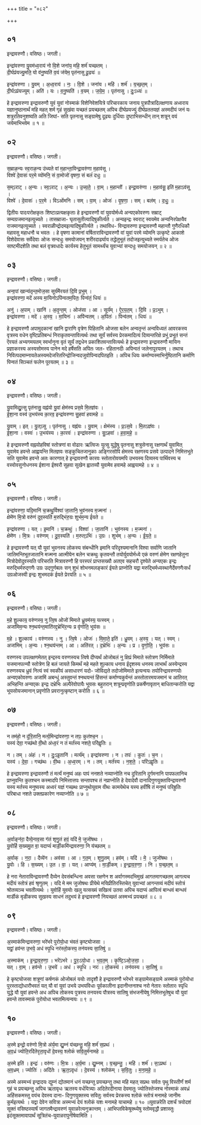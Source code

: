 +++
title = "०८२"

+++


## ०१
इन्द्रावरुणौ। वसिष्ठः। जगती।

इन्द्रा॑वरुणा यु॒वम॑ध्व॒राय॑ नो वि॒शे जना॑य॒ महि॒ शर्म॑ यच्छतम् ।  
दी॒र्घप्र॑यज्यु॒मति॒ यो व॑नु॒ष्यति॑ व॒यं ज॑येम॒ पृत॑नासु दू॒ढ्यः॑ ॥

इन्द्रा॑वरुणा । यु॒वम् । अ॒ध्व॒राय॑ । नः॒ । वि॒शे । जना॑य । महि॑ । शर्म॑ । य॒च्छ॒त॒म् ।  
दी॒र्घऽप्र॑यज्युम् । अति॑ । यः । व॒नु॒ष्यति॑ । व॒यम् । ज॒ये॒म॒ । पृत॑नासु । दुः॒ऽध्यः॑ ॥

हे इन्द्रावरुणा इन्द्रावरुणौ युवं युवां नोस्माकं विशेनिवेशयित्रे परिचारकाय जनाय पुत्रपौत्रादिलक्षणाय अध्वराय यज्ञानुष्ठानार्थं महि महत् शर्म गृहं सुखंवा यच्छतं प्रयच्छतम् अपिच दीर्घप्रयज्युं दीर्घप्रततयज्ञं अस्मदीयं जनं यः शत्रुरतिवनुशष्यति अति जिघां- सति पृतनासु सङ्ग्रामेषु दूढ्यः दुर्धियाः दुष्टाभिसन्धीन् तान् शत्रून् वयं जयेमाभिभवेम ॥ १ ॥

## ०२
इन्द्रावरुणौ। वसिष्ठः। जगती।

स॒म्राळ॒न्यः स्व॒राळ॒न्य उ॑च्यते वां म॒हान्ता॒विन्द्रा॒वरु॑णा म॒हाव॑सू ।  
विश्वे॑ दे॒वासः॑ पर॒मे व्यो॑मनि॒ सं वा॒मोजो॑ वृषणा॒ सं बलं॑ दधुः ॥

स॒म्ऽराट् । अ॒न्यः । स्व॒ऽराट् । अ॒न्यः । उ॒च्य॒ते॒ । वा॒म् । म॒हान्तौ॑ । इन्द्रा॒वरु॑णा । म॒हाव॑सू॒ इति॑ म॒हाऽव॑सू ।  
विश्वे॑ । दे॒वासः॑ । प॒र॒मे । विऽओ॑मनि । सम् । वा॒म् । ओजः॑ । वृ॒ष॒णा॒ । सम् । बल॑म् । द॒धुः॒ ॥

द्वितीयः पादःपरोक्षकृतः शिष्टाःप्रत्यक्षकृताः हे इन्द्रावरुणौ वां युवयोर्मध्ये अन्यएकोवरुणः सम्राट् सम्यग्रजमानइत्युच्यते । तासम्राजा- घृतासुतीत्यादिषुकीर्त्यते । अन्यइन्द्रः स्वराट् स्वयमेव अन्यनिरपेक्षयैव राजमानइत्युच्यते । स्वराळीन्द्रोदमइत्यादिषुकीर्त्यते । तथाविध- विन्द्रावरुणा इन्द्रावरुणौ महान्तौ गुणैरधिकौ महावसु महाधनौ च भवतः । हे वृषणा कामानां वर्षिताराविन्द्रावरुणौ वां युवां परमे व्योमनि उत्कृष्टे आकाशे विशेदेवासः सर्वेदेवाः ओजः सन्दधुः समयोजयन् शरीरदार्ढ्याय तद्धेतुभूतं तदोजइत्युच्यते स्मर्यतेच ओजः साष्टमीदशेति तथा बलं वृत्रवधादेः कार्यस्य हेतुभूतं सामर्थ्यंच युवाभ्यां सन्दधुः समयोजयन् ॥ २ ॥

## ०३
इन्द्रावरुणौ। वसिष्ठः। जगती।

अन्व॒पां खान्य॑तृन्त॒मोज॒सा सूर्य॑मैरयतं दि॒वि प्र॒भुम् ।  
इन्द्रा॑वरुणा॒ मदे॑ अस्य मा॒यिनोऽपि॑न्वतम॒पितः॒ पिन्व॑तं॒ धियः॑ ॥

अनु॑ । अ॒पाम् । खानि॑ । अ॒तृ॒न्त॒म् । ओज॑सा । आ । सूर्य॑म् । ऐ॒र॒य॒त॒म् । दि॒वि । प्र॒ऽभुम् ।  
इन्द्रा॑वरुणा । मदे॑ । अ॒स्य॒ । मा॒यिनः॑ । अपि॑न्वतम् । अ॒पितः॑ । पिन्व॑तम् । धियः॑ ॥

हे इन्द्रावरुणौ अपामुदकानां खानि द्वाराणि वृत्रेण पिहितानि ओजसा बलेन अन्वतृन्तं अन्वविध्यतं आवरकस्य वृत्रस्य वधेन वृष्टिप्रतिबन्धं निराकृतवन्तावित्यर्थः तथा सूर्यं सर्वस्य प्रेरकमादित्यं दिव्यन्तरिक्षे प्रभुं प्रभूतं सन्तं ऎरयतं अभ्यगमयतम् स्वर्भानुना वृतं सूर्यं तद्वधेन प्रकाशितवन्तावित्यर्थः हे इन्द्रावरुणा इन्द्रावरुणौ मायिनः प्रज्ञाकरस्य अस्यसोमस्य पानेन मदे हर्षेसति अपितः जल- रहितानदीः अपिन्वतं जलेनापूरयतम् । तथाच निवित्पदमाम्नायतेअस्यमदेजरितरिन्द्रोजिन्वदजुवोपिन्वदपितइति । अपिच धियः कर्माण्यस्माभिर्नुष्ठितानि कर्माणि पिन्वतं सिञ्चतं फलेन पूरयतम् ॥ ३ ॥

## ०४
इन्द्रावरुणौ। वसिष्ठः। जगती।

यु॒वामिद्यु॒त्सु पृत॑नासु॒ वह्न॑यो यु॒वां क्षेम॑स्य प्रस॒वे मि॒तज्ञ॑वः ।  
ई॒शा॒ना वस्व॑ उ॒भय॑स्य का॒रव॒ इन्द्रा॑वरुणा सु॒हवा॑ हवामहे ॥

यु॒वाम् । इत् । यु॒त्ऽसु । पृत॑नासु । वह्न॑यः । यु॒वाम् । क्षेम॑स्य । प्र॒ऽस॒वे । मि॒तऽज्ञ॑वः ।  
ई॒शा॒ना । वस्वः॑ । उ॒भय॑स्य । का॒रवः॑ । इन्द्रा॑वरुणा । सु॒ऽहवा॑ । ह॒वा॒म॒हे॒ ॥

हे इन्द्रावरुणौ वह्नयोहविषां स्तोत्रणां वा वोढारः ऋत्विजः युत्सु युद्धेषु पृतनासु शत्रुसेनासु रक्षणार्थं युवामित् युवामेव हवन्ते आह्वयन्ति मितज्ञवः सङ्कुचितजानुकाः अङ्गिरसोपि क्षेमस्य रक्षणस्य प्रसवे उत्पादने निमित्तभूते सति युवामेव हवन्ते अतः कारणात् हे इन्द्रावरुणौ कारवः स्तोतारोवयमपि उभयस्य दिव्यस्य पार्थिवस्य च वस्वोवसुनोधनस्य ईशाना ईश्वरौ सुहवा सुखेन ह्वातव्यौ युवामेव हवामहे आह्वयामहे ॥ ४ ॥

## ०५
इन्द्रावरुणौ। वसिष्ठः। जगती।

इन्द्रा॑वरुणा॒ यदि॒मानि॑ च॒क्रथु॒र्विश्वा॑ जा॒तानि॒ भुव॑नस्य म॒ज्मना॑ ।  
क्षेमे॑ण मि॒त्रो वरु॑णं दुव॒स्यति॑ म॒रुद्भि॑रु॒ग्रः शुभ॑म॒न्य ई॑यते ॥

इन्द्रा॑वरुणा । यत् । इ॒मानि॑ । च॒क्रथुः॑ । विश्वा॑ । जा॒तानि॑ । भुव॑नस्य । म॒ज्मना॑ ।  
क्षेमे॑ण । मि॒त्रः । वरु॑णम् । दु॒व॒स्यति॑ । म॒रुत्ऽभिः॑ । उ॒ग्रः । शुभ॑म् । अ॒न्यः । ई॒य॒ते॒ ॥

हे इन्द्रावरुणौ यत् यौ युवां भुवनस्य लोकस्य संबन्धीनि इमानि परिदृश्यमानानि विश्वा सर्वाणि जातानि जातिमन्तिभूतजातानि मज्मना आत्मीयेन बलेन चक्रथुः कृतवन्तौ तयोर्युवयोर्मध्ये एकं वरुणं क्षेमेण रक्षणहेतुना मित्रोदेवोदुवस्यति परिचरति मित्रावरुणौ हि परस्परं प्राप्तसख्यौ अतएव सहचरौ दृश्येते अन्यएकः इन्द्रः मरुद्भिर्मरुद्गणैः उग्रः उद्गूर्णबलः सन् शुभं शोभनमलङ्कारं ईयते प्राप्नोति यद्वा मरुद्भिर्मध्यस्थानैर्देवगणैःसर्धं उग्रओजस्वी इन्द्रः शुभमदकं ईयते प्रेरयति ॥ ५ ॥

## ०६
इन्द्रावरुणौ। वसिष्ठः। जगती।

म॒हे शु॒ल्काय॒ वरु॑णस्य॒ नु त्वि॒ष ओजो॑ मिमाते ध्रु॒वम॑स्य॒ यत्स्वम् ।  
अजा॑मिम॒न्यः श्न॒थय॑न्त॒माति॑रद्द॒भ्रेभि॑र॒न्यः प्र वृ॑णोति॒ भूय॑सः ॥

म॒हे । शु॒ल्काय॑ । वरु॑णस्य । नु । त्वि॒षे । ओजः॑ । मि॒मा॒ते॒ इति॑ । ध्रु॒वम् । अ॒स्य॒ । यत् । स्वम् ।  
अजा॑मिम् । अ॒न्यः । श्न॒थय॑न्तम् । आ । अति॑रत् । द॒भ्रेभिः॑ । अ॒न्यः । प्र । वृ॒णो॒ति॒ । भूय॑सः ॥

वरुणस्य उपलक्षणमेतत् इन्द्रस्य वरुणस्यच त्विषे दीप्यर्थं ओजोबलं नु क्षिप्रं मिमाते स्तोत्रण निर्मिमाते यजमानपत्न्यौ स्तोत्रेण हि बलं जायते किमर्थं महे महते शुल्काय धनाय ईदृशस्य धनस्य लाभार्थं अस्येन्द्रस्य वरुणस्यच ध्रुवं नित्यं स्वं स्वकीयं असाधारणं यदो- जोविद्यते तदोजोमिमाते इत्यन्वयः तयोरिन्द्रावरुणयोः अन्यएकोवरुणः अजामिं अबन्धुं अस्तुवन्तं श्नथयन्तं हिंसन्तं कर्माण्यकुर्वन्तं अस्तोतारमयजमानं च आतिरत् अभिहन्ति अन्यएकः इन्द्रः दभ्रेभिः अल्पैरेवोपायैः भूयसः बहुतरान् शत्रून्प्रवृणोति प्रकर्षेणावृतान् बाधितान्करोति यद्वा भूयसोयजमानान् प्रवृणोति प्रवरानुत्कृष्टान् करोति ॥ ६ ॥

## ०७
इन्द्रावरुणौ। वसिष्ठः। जगती।

न तमंहो॒ न दु॑रि॒तानि॒ मर्त्य॒मिन्द्रा॑वरुणा॒ न तपः॒ कुत॑श्च॒न ।  
यस्य॑ देवा॒ गच्छ॑थो वी॒थो अ॑ध्व॒रं न तं मर्त॑स्य नशते॒ परि॑ह्वृतिः ॥

न । तम् । अंहः॑ । न । दुः॒ऽइ॒तानि॑ । मर्त्य॑म् । इन्द्रा॑वरुणा । न । तपः॑ । कुतः॑ । च॒न ।  
यस्य॑ । दे॒वा॒ । गच्छ॑थः । वी॒थः । अ॒ध्व॒रम् । न । तम् । मर्त॑स्य । न॒श॒ते॒ । परि॑ऽह्वृतिः ॥

हे इन्द्रावरुणा इन्द्रावरुणौ तं मर्त्यं मनुष्यं अहः पापं ननशते नव्याप्नोति नच दुरितानि दुर्गमनानि पापफलानिच प्राप्नुवन्ति कुतश्चन कस्मादपि निमित्तात्तपः सन्तापश्च तं नप्राप्नोति हे देवादेवौ दानादिगुणयुक्ताविन्द्रावरुणौ यस्य मर्तस्य मनुष्यस्य अध्वरं यज्ञं गच्छथः प्राप्नुथोयुवाम वीथः कामयेथेच यस्य हवींषि तं मनुष्यं परिह्रुतिः परिबाधा नशते उक्तप्रकारेण नव्याप्नोति ॥ ७ ॥

## ०८
इन्द्रावरुणौ। वसिष्ठः। जगती।

अ॒र्वाङ्न॑रा॒ दैव्ये॒नाव॒सा ग॑तं शृणु॒तं हवं॒ यदि॑ मे॒ जुजो॑षथः ।  
यु॒वोर्हि स॒ख्यमु॒त वा॒ यदाप्यं॑ मार्डी॒कमि॑न्द्रावरुणा॒ नि य॑च्छतम् ॥

अ॒र्वाक् । न॒रा॒ । दैव्ये॑न । अव॑सा । आ । ग॒त॒म् । शृ॒णु॒तम् । हव॑म् । यदि॑ । मे॒ । जुजो॑षथः ।  
यु॒वोः । हि । स॒ख्यम् । उ॒त । वा॒ । यत् । आप्य॑म् । मा॒र्डी॒कम् । इ॒न्द्रा॒व॒रु॒णा॒ । नि । य॒च्छ॒त॒म् ॥

हे नरा नेताराविन्द्रावरुणौ दैव्येन देवसंबन्धिना अवसा रक्षणेन श अर्वागस्मदभिमुखं आगतमागच्छतम् आगत्यच मदीयं स्तोत्रं हवं श्रृणुतम् । यदि मे मम जुजोषथः प्रीयेथे मयिप्रीतिरस्तिचेत् युवाभ्यां आगन्तव्यं मदीयं स्तोत्रं श्रोतव्यञ्च भवतीत्यर्थः । युवोर्हि युवयोः खलु यत्सख्यं सखित्वं उतवा अपिच यदाप्यं आपित्वं बान्धवं बान्धवं मार्डीकं मृडीकस्य सुखस्य साधनं तदुभयं हे इन्द्रावरुणौ नियच्छतं अस्मभ्यं प्रयच्छतं ॥ ८ ॥

## ०९
इन्द्रावरुणौ। वसिष्ठः। जगती।

अ॒स्माक॑मिन्द्रावरुणा॒ भरे॑भरे पुरोयो॒धा भ॑वतं कृष्ट्योजसा ।  
यद्वां॒ हव॑न्त उ॒भये॒ अध॑ स्पृ॒धि नर॑स्तो॒कस्य॒ तन॑यस्य सा॒तिषु॑ ॥

अ॒स्माक॑म् । इ॒न्द्रा॒व॒रु॒णा॒ । भरे॑ऽभरे । पु॒रः॒ऽयो॒धा । भ॒व॒त॒म् । कृ॒ष्टि॒ऽओ॒ज॒सा॒ ।  
यत् । वा॒म् । हव॑न्ते । उ॒भये॑ । अध॑ । स्पृ॒धि । नरः॑ । तो॒कस्य॑ । तन॑यस्य । सा॒तिषु॑ ॥

हे कृष्ट्योजसा शत्रूणां कर्षणकं ओजोबलं ययोः तादृशौ हे इन्द्रावरुणौ भरेभरे सङ्ग्रामेसङ्ग्रामे अस्माकं पुरोयोधा पुरस्ताद्योधारौभवतं यत् यौ वां युवां उभये उभयविधाः पूर्वकालीना इदानीन्तनाश्च नरो नेतारः स्तोतारः स्पृधि युद्धे यौ युवां हवन्ते अध अपिच तोकस्य पुत्रस्य तनयस्य पौत्रस्य सातिषु संभजनीयेषु निमित्तभूतेषुच यौ युवां हवन्ते तावस्माकं पुरोयोधा भवतमित्यन्वयः ॥ ९ ॥

## १०
इन्द्रावरुणौ। वसिष्ठः। जगती।

अ॒स्मे इन्द्रो॒ वरु॑णो मि॒त्रो अ॑र्य॒मा द्यु॒म्नं य॑च्छन्तु॒ महि॒ शर्म॑ स॒प्रथः॑ ।  
अ॒व॒ध्रं ज्योति॒रदि॑तेरृता॒वृधो॑ दे॒वस्य॒ श्लोकं॑ सवि॒तुर्म॑नामहे ॥

अ॒स्मे इति॑ । इन्द्रः॑ । वरु॑णः । मि॒त्रः । अ॒र्य॒मा । द्यु॒म्नम् । य॒च्छ॒न्तु॒ । महि॑ । शर्म॑ । स॒ऽप्रथः॑ ।  
अ॒व॒ध्रम् । ज्योतिः॑ । अदि॑तेः । ऋ॒त॒ऽवृधः॑ । दे॒वस्य॑ । श्लोक॑म् । स॒वि॒तुः । म॒ना॒म॒हे॒ ॥

अस्मे अस्मभ्यं इन्द्रादयः द्युम्नं द्योतमानं धनं यच्छन्तु प्रयच्छन्तु तथा महि महत् सप्रथः सर्वतः पृथु विस्तीर्णं शर्म गृहं च प्रयच्छन्तु अपिच ऋतावृधः ऋतस्य वर्धयित्र्याः अदितेरदीनाया देवमातुः ज्योतिस्तेजश्च नोस्माकं अवध्रं अहिंसकमस्तु वयंच देवस्य दाना- दिगुणयुक्तस्य सवितुः सर्वस्य प्रेरकस्य श्लोकं स्तोत्रं मनामहे जानीमः कुर्मइत्यर्थः । यद्वा देवेन सवित्रा अस्मभ्यं देयं श्लोकं यशः मनामहे याचामहे ॥ १० ॥युवान्नरेति दशर्चं त्रयोदशं सूक्तं वसिष्ठस्यार्षं जागतमैन्द्रावरुणं युवान्नरेत्यनुक्रान्तम् । आभिप्लविकेषूक्थ्येषु स्तोमवृद्धौ प्रशास्तुः इदंसूक्तमावापार्थं सूत्रितंच-युवान्नरापुनीषेवामिति ।